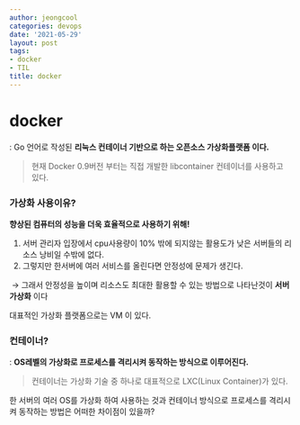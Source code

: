 ```yaml
---
author: jeongcool
categories: devops
date: '2021-05-29'
layout: post
tags:
- docker
- TIL
title: docker
---
```


# docker
: Go 언어로 작성된 **리눅스 컨테이너 기반으로 하는 오픈소스 가상화플랫폼 이다.**
> 현재 Docker 0.9버전 부터는 직접 개발한 libcontainer 컨테이너를 사용하고 있다.  

### 가상화 사용이유?
**향상된 컴퓨터의 성능을 더욱 효율적으로 사용하기 위해!**
1. 서버 관리자 입장에서 cpu사용량이 10% 밖에 되지않는 활용도가 낮은 서버들의 리소스 낭비일 수밖에 없다.  
2. 그렇지만 한서버에 여러 서비스를 올린다면 안정성에 문제가 생긴다. 

&nbsp;&rarr; 그래서 안정성을 높이며 리소스도 최대한 활용할 수 있는 방법으로 나타난것이 **서버 가상화** 이다

대표적인 가상화 플랫폼으로는 VM 이 있다.

### 컨테이너?
: **OS레벨의 가상화로 프로세스를 격리시켜 동작하는 방식으로 이루어진다.**
> 컨테이너는 가상화 기술 중 하나로 대표적으로 LXC(Linux Container)가 있다.

한 서버의 여러 OS를 가상화 하여 사용하는 것과 컨테이너 방식으로 프로세스를 격리시켜 동작하는 방법은 어떠한 차이점이 있을까?